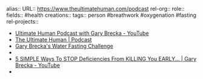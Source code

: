 alias::
URL:: https://www.theultimatehuman.com/podcast
rel-org::
role:: 
fields:: #health 
creations:: 
tags:: person #breathwork #oxygenation #fasting 
rel-projects::

- [Ultimate Human Podcast with Gary Brecka - YouTube](https://www.youtube.com/@ultimatehumanpodcast)
- [The Ultimate Human | Podcast](https://www.theultimatehuman.com/podcast)
- [Gary Brecka's Water Fasting Challenge](https://www.theultimatehuman.com/post/gary-breckas-water-fasting-challenge)
-
- [5 SIMPLE Ways To STOP Deficiencies From KILLING You EARLY... | Gary Brecka - YouTube](https://www.youtube.com/watch?v=8GOrr1GKYcw)
-